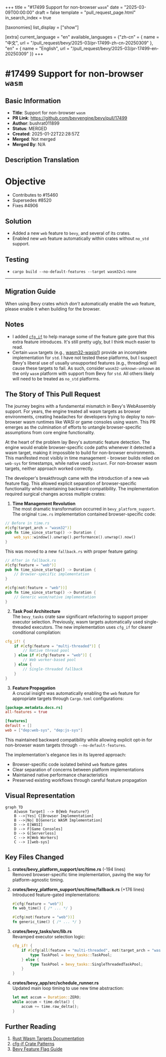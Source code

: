+++
title = "#17499 Support for non-browser `wasm`"
date = "2025-03-09T00:00:00"
draft = false
template = "pull_request_page.html"
in_search_index = true

[taxonomies]
list_display = ["show"]

[extra]
current_language = "en"
available_languages = {"zh-cn" = { name = "中文", url = "/pull_request/bevy/2025-03/pr-17499-zh-cn-20250309" }, "en" = { name = "English", url = "/pull_request/bevy/2025-03/pr-17499-en-20250309" }}
+++

# #17499 Support for non-browser `wasm`

## Basic Information
- **Title**: Support for non-browser `wasm`
- **PR Link**: https://github.com/bevyengine/bevy/pull/17499
- **Author**: bushrat011899
- **Status**: MERGED
- **Created**: 2025-01-22T22:28:57Z
- **Merged**: Not merged
- **Merged By**: N/A

## Description Translation
# Objective

- Contributes to #15460
- Supersedes #8520
- Fixes #4906

## Solution

- Added a new `web` feature to `bevy`, and several of its crates.
- Enabled new `web` feature automatically within crates without `no_std` support.

## Testing

- `cargo build --no-default-features --target wasm32v1-none`

---

## Migration Guide

When using Bevy crates which _don't_ automatically enable the `web` feature, please enable it when building for the browser.

## Notes

- I added [`cfg_if`](https://crates.io/crates/cfg-if) to help manage some of the feature gate gore that this extra feature introduces. It's still pretty ugly, but I think much easier to read.
- Certain `wasm` targets (e.g., [wasm32-wasip1](https://doc.rust-lang.org/nightly/rustc/platform-support/wasm32-wasip1.html#wasm32-wasip1)) provide an incomplete implementation for `std`. I have not tested these platforms, but I suspect Bevy's liberal use of usually unsupported features (e.g., threading) will cause these targets to fail. As such, consider `wasm32-unknown-unknown` as the only `wasm` platform with support from Bevy for `std`. All others likely will need to be treated as `no_std` platforms.


## The Story of This Pull Request

The journey begins with a fundamental mismatch in Bevy's WebAssembly support. For years, the engine treated all wasm targets as browser environments, creating headaches for developers trying to deploy to non-browser wasm runtimes like WASI or game consoles using wasm. This PR emerges as the culmination of efforts to untangle browser-specific assumptions from core engine functionality.

At the heart of the problem lay Bevy's automatic feature detection. The engine would enable browser-specific code paths whenever it detected a wasm target, making it impossible to build for non-browser environments. This manifested most visibly in time management - browser builds relied on `web-sys` for timestamps, while native used `Instant`. For non-browser wasm targets, neither approach worked correctly.

The developer's breakthrough came with the introduction of a new `web` feature flag. This allowed explicit separation of browser-specific functionality while maintaining backward compatibility. The implementation required surgical changes across multiple crates:

1. **Time Management Revolution**  
The most dramatic transformation occurred in `bevy_platform_support`. The original `time.rs` implementation contained browser-specific code:

```rust
// Before in time.rs
#[cfg(target_arch = "wasm32")]
pub fn time_since_startup() -> Duration {
    web_sys::window().unwrap().performance().unwrap().now()
}
```

This was moved to a new `fallback.rs` with proper feature gating:

```rust
// After in fallback.rs
#[cfg(feature = "web")]
pub fn time_since_startup() -> Duration {
    // Browser-specific implementation
}

#[cfg(not(feature = "web"))]
pub fn time_since_startup() -> Duration {
    // Generic wasm/native implementation
}
```

2. **Task Pool Architecture**  
The `bevy_tasks` crate saw significant refactoring to support proper executor selection. Previously, wasm targets automatically used single-threaded executors. The new implementation uses `cfg_if` for clearer conditional compilation:

```rust
cfg_if! {
    if #[cfg(feature = "multi-threaded")] {
        // Native thread pool
    } else if #[cfg(feature = "web")] {
        // Web worker-based pool
    } else {
        // Single-threaded fallback
    }
}
```

3. **Feature Propagation**  
A crucial insight was automatically enabling the `web` feature for appropriate targets through `Cargo.toml` configurations:

```toml
[package.metadata.docs.rs]
all-features = true

[features]
default = []
web = ["dep:web-sys", "dep:js-sys"]
```

This maintained backward compatibility while allowing explicit opt-in for non-browser wasm targets through `--no-default-features`.

The implementation's elegance lies in its layered approach:
- Browser-specific code isolated behind `web` feature gates
- Clear separation of concerns between platform implementations
- Maintained native performance characteristics
- Preserved existing workflows through careful feature propagation

## Visual Representation

```mermaid
graph TD
    A[wasm Target] --> B{Web Feature?}
    B -->|Yes| C[Browser Implementation]
    B -->|No| D[Generic WASM Implementation]
    D --> E[WASI]
    D --> F[Game Consoles]
    D --> G[Serverless]
    C --> H[Web Workers]
    C --> I[web-sys]
```

## Key Files Changed

1. **crates/bevy_platform_support/src/time.rs** (-194 lines)  
   Removed browser-specific time implementation, paving the way for platform-agnostic timing.

2. **crates/bevy_platform_support/src/time/fallback.rs** (+176 lines)  
   Introduced feature-gated implementations:
   ```rust
   #[cfg(feature = "web")]
   fn web_time() { /* ... */ }
   
   #[cfg(not(feature = "web"))]
   fn generic_time() { /* ... */ }
   ```

3. **crates/bevy_tasks/src/lib.rs**  
   Revamped executor selection logic:
   ```rust
   cfg_if! {
       if #[cfg(all(feature = "multi-threaded", not(target_arch = "wasm32")))] {
           type TaskPool = bevy_tasks::TaskPool;
       } else {
           type TaskPool = bevy_tasks::SingleThreadedTaskPool;
       }
   }
   ```

4. **crates/bevy_app/src/schedule_runner.rs**  
   Updated main loop timing to use new time abstraction:
   ```rust
   let mut accum = Duration::ZERO;
   while accum < time.delta() {
       accum += time.raw_delta();
   }
   ```

## Further Reading

1. [Rust Wasm Targets Documentation](https://doc.rust-lang.org/nightly/rustc/platform-support.html)
2. [cfg-if Crate Patterns](https://docs.rs/cfg-if/latest/cfg_if/)
3. [Bevy Feature Flag Guide](https://bevyengine.org/learn/book/getting-started/features/)